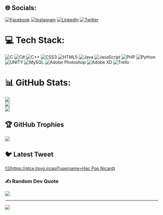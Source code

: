 
## 🌐 Socials:
[![Facebook](https://img.shields.io/badge/Facebook-%231877F2.svg?logo=Facebook&logoColor=white)](https://www.facebook.com/profile.php?id=100009658690540&sk=about_details) [![Instagram](https://img.shields.io/badge/Instagram-%23E4405F.svg?logo=Instagram&logoColor=white)](https://instagram.com/Hac_pop_nicard) [![LinkedIn](https://img.shields.io/badge/LinkedIn-%230077B5.svg?logo=linkedin&logoColor=white)](https://www.google.com/url?sa=t&rct=j&q=&esrc=s&source=web&cd=&cad=rja&uact=8&ved=2ahUKEwiF77XGsvD_AhV6UaQEHaVGA44QFnoECBQQAQ&url=https%3A%2F%2Fdz.linkedin.com%2Fin%2Fnacim-benkherouf-26185a1b6%2Far%3Ftrk%3Dpeople-guest_people_search-card&usg=AOvVaw3QIpdU9Yi3Olu9h9VpHHTu&opi=89978449) [![Twitter](https://img.shields.io/badge/Twitter-%231DA1F2.svg?logo=Twitter&logoColor=white)](https://twitter.com/Hac_Pop_Nicard) 

# 💻 Tech Stack:
![C](https://img.shields.io/badge/c-%2300599C.svg?style=for-the-badge&logo=c&logoColor=white) ![C#](https://img.shields.io/badge/c%23-%23239120.svg?style=for-the-badge&logo=c-sharp&logoColor=white) ![C++](https://img.shields.io/badge/c++-%2300599C.svg?style=for-the-badge&logo=c%2B%2B&logoColor=white) ![CSS3](https://img.shields.io/badge/css3-%231572B6.svg?style=for-the-badge&logo=css3&logoColor=white) ![HTML5](https://img.shields.io/badge/html5-%23E34F26.svg?style=for-the-badge&logo=html5&logoColor=white) ![Java](https://img.shields.io/badge/java-%23ED8B00.svg?style=for-the-badge&logo=java&logoColor=white) ![JavaScript](https://img.shields.io/badge/javascript-%23323330.svg?style=for-the-badge&logo=javascript&logoColor=%23F7DF1E) ![PHP](https://img.shields.io/badge/php-%23777BB4.svg?style=for-the-badge&logo=php&logoColor=white) ![Python](https://img.shields.io/badge/python-3670A0?style=for-the-badge&logo=python&logoColor=ffdd54) ![UNITY](https://img.shields.io/badge/Unity-%2320232a.svg?style=for-the-badge&logo=unity&logoColor=white) ![MySQL](https://img.shields.io/badge/mysql-%2300f.svg?style=for-the-badge&logo=mysql&logoColor=white) ![Adobe Photoshop](https://img.shields.io/badge/adobephotoshop-%2331A8FF.svg?style=for-the-badge&logo=adobephotoshop&logoColor=white) ![Adobe XD](https://img.shields.io/badge/Adobe%20XD-470137?style=for-the-badge&logo=Adobe%20XD&logoColor=#FF61F6) ![Trello](https://img.shields.io/badge/Trello-%23026AA7.svg?style=for-the-badge&logo=Trello&logoColor=white)
# 📊 GitHub Stats:
![](https://github-readme-stats.vercel.app/api?username=Nicardpop&theme=radical&hide_border=false&include_all_commits=false&count_private=false)<br/>
![](https://github-readme-streak-stats.herokuapp.com/?user=Nicardpop&theme=radical&hide_border=false)<br/>
![](https://github-readme-stats.vercel.app/api/top-langs/?username=Nicardpop&theme=radical&hide_border=false&include_all_commits=false&count_private=false&layout=compact)

## 🏆 GitHub Trophies
![](https://github-profile-trophy.vercel.app/?username=Nicardpop&theme=radical&no-frame=false&no-bg=false&margin-w=4)

## 🐦 Latest Tweet
[![](https://gtce.itsvg.in/api?username=Hac Pop Nicard)](https://github.com/VishwaGauravIn/github-twitter-card-embed)

### ✍️ Random Dev Quote
![](https://quotes-github-readme.vercel.app/api?type=vetical&theme=radical)

---
[![](https://visitcount.itsvg.in/api?id=Nicardpop&icon=5&color=2)](https://visitcount.itsvg.in)

<!-- Proudly created with GPRM ( https://gprm.itsvg.in ) -->
